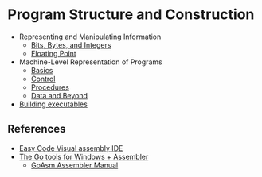 # Program Structure and Construction
- Representing and Manipulating Information
  - [Bits, Bytes,	and	Integers](./rmi.md)
  - [Floating Point](./fp.md)
- Machine-Level Representation of Programs
  - [Basics](./mlrp.md)
  - [Control](./mlrp2.md)
  - [Procedures](./mlrp3.md)
  - [Data and Beyond](./mlrp4.md)
- [Building executables](./link.md)

## References
- [Easy Code Visual assembly IDE](https://easycode.cat/)
- [The Go tools for Windows + Assembler](http://www.godevtool.com/)
  - [GoAsm Assembler Manual](http://www.godevtool.com/GoasmFrame.htm)